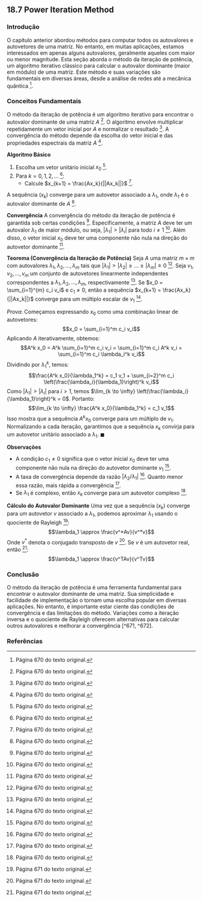 ## 18.7 Power Iteration Method

### Introdução
O capítulo anterior abordou métodos para computar todos os autovalores e autovetores de uma matriz. No entanto, em muitas aplicações, estamos interessados em apenas alguns autovalores, geralmente aqueles com maior ou menor magnitude. Esta seção aborda o método da iteração de potência, um algoritmo iterativo clássico para calcular o autovalor dominante (maior em módulo) de uma matriz. Este método e suas variações são fundamentais em diversas áreas, desde a análise de redes até a mecânica quântica [^670].

### Conceitos Fundamentais
O método da iteração de potência é um algoritmo iterativo para encontrar o autovalor dominante de uma matriz $A$ [^670]. O algoritmo envolve multiplicar repetidamente um vetor inicial por $A$ e normalizar o resultado [^670]. A convergência do método depende da escolha do vetor inicial e das propriedades espectrais da matriz $A$ [^670].

**Algoritmo Básico**
1. Escolha um vetor unitário inicial $x_0$ [^670].
2. Para $k = 0, 1, 2, ...$ [^670]:
    - Calcule $x_{k+1} = \frac{Ax_k}{||Ax_k||}$ [^670].

A sequência $(x_k)$ converge para um autovetor associado a $\lambda_1$, onde $\lambda_1$ é o autovalor dominante de $A$ [^670].

**Convergência**
A convergência do método da iteração de potência é garantida sob certas condições [^670]. Especificamente, a matriz $A$ deve ter um autovalor $\lambda_1$ de maior módulo, ou seja, $|\lambda_1| > |\lambda_i|$ para todo $i \neq 1$ [^670]. Além disso, o vetor inicial $x_0$ deve ter uma componente não nula na direção do autovetor dominante [^670].

**Teorema (Convergência da Iteração de Potência)**
Seja $A$ uma matriz $m \times m$ com autovalores $\lambda_1, \lambda_2, ..., \lambda_m$ tais que $|\lambda_1| > |\lambda_2| \geq ... \geq |\lambda_m| \geq 0$ [^670]. Seja $v_1, v_2, ..., v_m$ um conjunto de autovetores linearmente independentes correspondentes a $\lambda_1, \lambda_2, ..., \lambda_m$, respectivamente [^670]. Se $x_0 = \sum_{i=1}^{m} c_i v_i$ e $c_1 \neq 0$, então a sequência $x_{k+1} = \frac{Ax_k}{||Ax_k||}$ converge para um múltiplo escalar de $v_1$ [^670].

*Prova*:
Começamos expressando $x_0$ como uma combinação linear de autovetores:
$$x_0 = \sum_{i=1}^m c_i v_i$$
Aplicando $A$ iterativamente, obtemos:
$$A^k x_0 = A^k \sum_{i=1}^m c_i v_i = \sum_{i=1}^m c_i A^k v_i = \sum_{i=1}^m c_i \lambda_i^k v_i$$
Dividindo por $\lambda_1^k$, temos:
$$\frac{A^k x_0}{\lambda_1^k} = c_1 v_1 + \sum_{i=2}^m c_i \left(\frac{\lambda_i}{\lambda_1}\right)^k v_i$$
Como $|\lambda_1| > |\lambda_i|$ para $i > 1$, temos $\lim_{k \to \infty} \left(\frac{\lambda_i}{\lambda_1}\right)^k = 0$. Portanto:
$$\lim_{k \to \infty} \frac{A^k x_0}{\lambda_1^k} = c_1 v_1$$
Isso mostra que a sequência $A^k x_0$ converge para um múltiplo de $v_1$. Normalizando a cada iteração, garantimos que a sequência $x_k$ convirja para um autovetor unitário associado a $\lambda_1$. $\blacksquare$

**Observações**

*   A condição $c_1 \neq 0$ significa que o vetor inicial $x_0$ deve ter uma componente não nula na direção do autovetor dominante $v_1$ [^670].
*   A taxa de convergência depende da razão $|\lambda_2 / \lambda_1|$ [^670]. Quanto menor essa razão, mais rápida a convergência [^670].
*   Se $\lambda_1$ é complexo, então $x_k$ converge para um autovetor complexo [^670].

**Cálculo do Autovalor Dominante**
Uma vez que a sequência $(x_k)$ converge para um autovetor $v$ associado a $\lambda_1$, podemos aproximar $\lambda_1$ usando o quociente de Rayleigh [^671]:
$$\lambda_1 \approx \frac{v^*Av}{v^*v}$$
Onde $v^*$ denota o conjugado transposto de $v$ [^671]. Se $v$ é um autovetor real, então [^671]:
$$\lambda_1 \approx \frac{v^TAv}{v^Tv}$$

### Conclusão
O método da iteração de potência é uma ferramenta fundamental para encontrar o autovalor dominante de uma matriz. Sua simplicidade e facilidade de implementação o tornam uma escolha popular em diversas aplicações. No entanto, é importante estar ciente das condições de convergência e das limitações do método. Variações como a iteração inversa e o quociente de Rayleigh oferecem alternativas para calcular outros autovalores e melhorar a convergência [^671, ^672].

### Referências
[^670]: Página 670 do texto original.
[^671]: Página 671 do texto original.
[^672]: Página 672 do texto original.

<!-- END -->